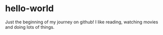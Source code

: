# hello-world
Just the beginning of my journey on github! 
I like reading, watching movies and doing lots of things.
